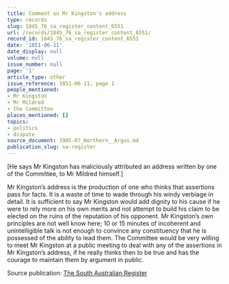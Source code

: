 ```yaml
---
title: Comment on Mr Kingston's address
type: records
slug: 1845_76_sa_register_content_6551
url: /records/1845_76_sa_register_content_6551/
record_id: 1845_76_sa_register_content_6551
date: '1851-06-11'
date_display: null
volume: null
issue_number: null
page: '1'
article_type: other
issue_reference: 1851-06-11, page 1
people_mentioned:
- Mr Kingston
- Mr Mildred
- the Committee
places_mentioned: []
topics:
- politics
- dispute
source_document: 1985-87_Northern__Argus.md
publication_slug: sa-register
---
```


[He says Mr Kingston has maliciously attributed an address written by one of the Committee, to Mr Mildred himself.]

Mr Kingston’s address is the production of one who thinks that assertions pass for facts.  It is a waste of time to wade through his windy verbiage in detail.  It is sufficient to say Mr Kingston would add dignity to his cause if he were to rely more on his own merits and not attempt to build his claim to be elected on the ruins of the reputation of his opponent.  Mr Kingston’s own principles are not well know here; 10 or 15 minutes of incoherent and unintelligible talk is not enough to convince any constituency that he is possessed of the ability to lead them.  The Committee would be very willing to meet Mr Kingston at a public meeting to deal with any of the assertions in Mr Kingston’s address, if he really thinks then to be true and has the courage to maintain them by argument in public.

Source publication: [The South Australian Register](/publications/sa-register/)
